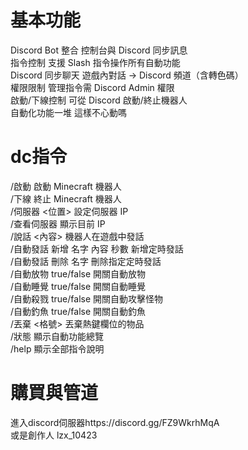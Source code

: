 # 基本功能
Discord Bot 整合	控制台與 Discord 同步訊息  
指令控制	支援 Slash 指令操作所有自動功能  
Discord 同步聊天	遊戲內對話 → Discord 頻道（含轉色碼）  
權限限制	管理指令需 Discord Admin 權限  
啟動/下線控制	可從 Discord 啟動/終止機器人  
自動化功能一堆 這樣不心動嗎  

# dc指令
/啟動	啟動 Minecraft 機器人  
/下線	終止 Minecraft 機器人  
/伺服器 <位置>	設定伺服器 IP  
/查看伺服器	顯示目前 IP  
/說話 <內容>	機器人在遊戲中發話  
/自動發話 新增 名字 內容 秒數	新增定時發話  
/自動發話 刪除 名字	刪除指定定時發話  
/自動放物 true/false	開關自動放物  
/自動睡覺 true/false	開關自動睡覺  
/自動殺戮 true/false	開關自動攻擊怪物  
/自動釣魚 true/false	開關自動釣魚  
/丟棄 <格號>	丟棄熱鍵欄位的物品  
/狀態	顯示自動功能總覽  
/help	顯示全部指令說明  

# 購買與管道
進入discord伺服器https://discord.gg/FZ9WkrhMqA  
或是創作人 lzx_10423  
